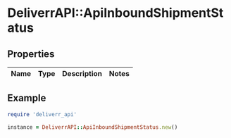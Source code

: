 # DeliverrAPI::ApiInboundShipmentStatus

## Properties

| Name | Type | Description | Notes |
| ---- | ---- | ----------- | ----- |

## Example

```ruby
require 'deliverr_api'

instance = DeliverrAPI::ApiInboundShipmentStatus.new()
```

